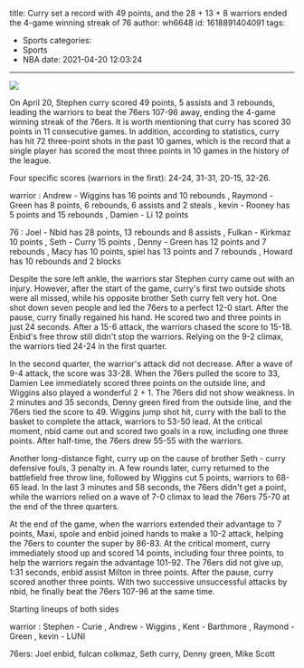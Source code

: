 title: Curry set a record with 49 points, and the 28 + 13 + 8 warriors ended the 4-game winning streak of 76
author: wh6648
id: 1618891404091
tags: 
- Sports
categories: 
- Sports
- NBA
date: 2021-04-20 12:03:24
---
![](https://p5.itc.cn/q_70/images01/20210420/b0a154a81fd949318908fa1b87966d53.jpeg)


On April 20, Stephen curry scored 49 points, 5 assists and 3 rebounds, leading the warriors to beat the 76ers 107-96 away, ending the 4-game winning streak of the 76ers. It is worth mentioning that curry has scored 30 points in 11 consecutive games. In addition, according to statistics, curry has hit 72 three-point shots in the past 10 games, which is the record that a single player has scored the most three points in 10 games in the history of the league.

Four specific scores (warriors in the first): 24-24, 31-31, 20-15, 32-26.

warrior : Andrew - Wiggins has 16 points and 10 rebounds , Raymond - Green has 8 points, 6 rebounds, 6 assists and 2 steals , kevin - Rooney has 5 points and 15 rebounds , Damien - Li 12 points

76 : Joel - Nbid has 28 points, 13 rebounds and 8 assists , Fulkan - Kirkmaz 10 points , Seth - Curry 15 points , Denny - Green has 12 points and 7 rebounds , Macy has 10 points, spiel has 13 points and 7 rebounds , Howard has 10 rebounds and 2 blocks

Despite the sore left ankle, the warriors star Stephen curry came out with an injury. However, after the start of the game, curry's first two outside shots were all missed, while his opposite brother Seth curry felt very hot. One shot down seven people and led the 76ers to a perfect 12-0 start. After the pause, curry finally regained his hand. He scored two and three points in just 24 seconds. After a 15-6 attack, the warriors chased the score to 15-18. Enbid's free throw still didn't stop the warriors. Relying on the 9-2 climax, the warriors tied 24-24 in the first quarter.

In the second quarter, the warrior's attack did not decrease. After a wave of 9-4 attack, the score was 33-28. When the 76ers pulled the score to 33, Damien Lee immediately scored three points on the outside line, and Wiggins also played a wonderful 2 + 1. The 76ers did not show weakness. In 2 minutes and 35 seconds, Denny green fired from the outside line, and the 76ers tied the score to 49. Wiggins jump shot hit, curry with the ball to the basket to complete the attack, warriors to 53-50 lead. At the critical moment, nbid came out and scored two goals in a row, including one three points. After half-time, the 76ers drew 55-55 with the warriors.

Another long-distance fight, curry up on the cause of brother Seth - curry defensive fouls, 3 penalty in. A few rounds later, curry returned to the battlefield free throw line, followed by Wiggins cut 5 points, warriors to 68-65 lead. In the last 3 minutes and 58 seconds, the 76ers didn't get a point, while the warriors relied on a wave of 7-0 climax to lead the 76ers 75-70 at the end of the three quarters.

At the end of the game, when the warriors extended their advantage to 7 points, Maxi, spole and enbid joined hands to make a 10-2 attack, helping the 76ers to counter the super by 86-83. At the critical moment, curry immediately stood up and scored 14 points, including four three points, to help the warriors regain the advantage 101-92. The 76ers did not give up, 1:31 seconds, enbid assist Milton in three points. After the pause, curry scored another three points. With two successive unsuccessful attacks by nbid, he finally beat the 76ers 107-96 at the same time.

Starting lineups of both sides

warrior : Stephen - Curie , Andrew - Wiggins , Kent - Barthmore , Raymond - Green , kevin - LUNI

76ers: Joel enbid, fulcan colkmaz, Seth curry, Denny green, Mike Scott

